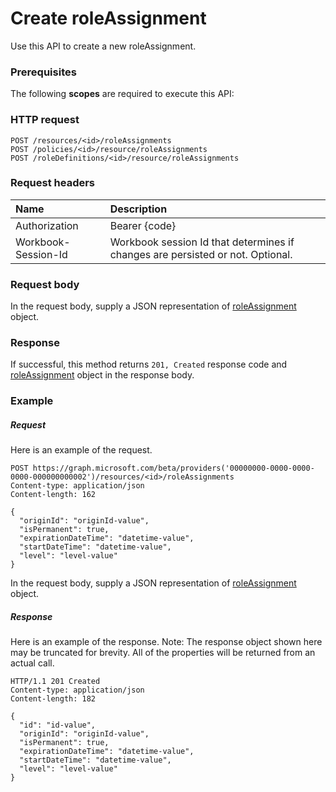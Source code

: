 # Create roleAssignment

Use this API to create a new roleAssignment.
### Prerequisites
The following **scopes** are required to execute this API: 
### HTTP request
<!-- { "blockType": "ignored" } -->
```http
POST /resources/<id>/roleAssignments
POST /policies/<id>/resource/roleAssignments
POST /roleDefinitions/<id>/resource/roleAssignments

```
### Request headers
| Name       | Description|
|:---------------|:----------|
| Authorization  | Bearer {code}|
| Workbook-Session-Id  | Workbook session Id that determines if changes are persisted or not. Optional.|

### Request body
In the request body, supply a JSON representation of [roleAssignment](../resources/roleassignment.md) object.


### Response
If successful, this method returns `201, Created` response code and [roleAssignment](../resources/roleassignment.md) object in the response body.

### Example
##### Request
Here is an example of the request.
<!-- {
  "blockType": "request",
  "name": "create_roleassignment_from_resource"
}-->
```http
POST https://graph.microsoft.com/beta/providers('00000000-0000-0000-0000-000000000002')/resources/<id>/roleAssignments
Content-type: application/json
Content-length: 162

{
  "originId": "originId-value",
  "isPermanent": true,
  "expirationDateTime": "datetime-value",
  "startDateTime": "datetime-value",
  "level": "level-value"
}
```
In the request body, supply a JSON representation of [roleAssignment](../resources/roleassignment.md) object.
##### Response
Here is an example of the response. Note: The response object shown here may be truncated for brevity. All of the properties will be returned from an actual call.
<!-- {
  "blockType": "response",
  "truncated": true,
  "@odata.type": "microsoft.graph.roleAssignment"
} -->
```http
HTTP/1.1 201 Created
Content-type: application/json
Content-length: 182

{
  "id": "id-value",
  "originId": "originId-value",
  "isPermanent": true,
  "expirationDateTime": "datetime-value",
  "startDateTime": "datetime-value",
  "level": "level-value"
}
```

<!-- uuid: 8fcb5dbc-d5aa-4681-8e31-b001d5168d79
2015-10-25 14:57:30 UTC -->
<!-- {
  "type": "#page.annotation",
  "description": "Create roleAssignment",
  "keywords": "",
  "section": "documentation",
  "tocPath": ""
}-->